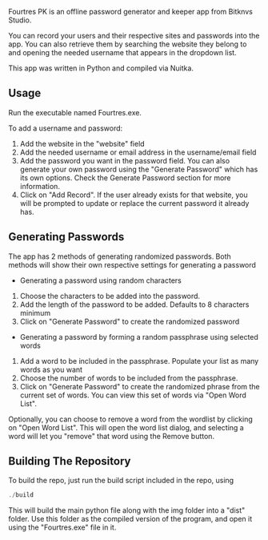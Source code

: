 
Fourtres PK is an offline password generator and keeper app from Bitknvs Studio. 

You can record your users and their respective sites and passwords into the app. You can also retrieve them by searching the website they belong to and opening the needed username that appears in the dropdown list.

This app was written in Python and compiled via Nuitka.

## Usage

Run the executable named Fourtres.exe.

To add a username and password:
1. Add the website in the "website" field
2. Add the needed username or email address in the username/email field
3. Add the password you want in the password field. You can also generate your own password using the "Generate Password" which has its own options. Check the Generate Password section for more information.
4. Click on "Add Record". If the user already exists for that website, you will be prompted to update or replace the current password it already has.

## Generating Passwords

The app has 2 methods of generating randomized passwords. Both methods will show their own respective settings for generating a password

- Generating a password using random characters
1. Choose the characters to be added into the password.
2. Add the length of the password to be added. Defaults to 8 characters minimum
3. Click on "Generate Password" to create the randomized password

- Generating a password by forming a random passphrase using selected words
1. Add a word to be included in the passphrase. Populate your list as many words as you want
2. Choose the number of words to be included from the passphrase.
3. Click on "Generate Password" to create the randomized phrase from the current set of words. You can view this set of words via "Open Word List".
  
Optionally, you can choose to remove a word from the wordlist by clicking on "Open Word List". This will open the word list dialog, and selecting a word will let you "remove" that word using the Remove button.

## Building The Repository

To build the repo, just run the build script included in the repo, using

```js
./build
```

This will build the main python file along with the img folder into a "dist" folder. Use this folder as the compiled version of the program, and open it using the "Fourtres.exe" file in it.



